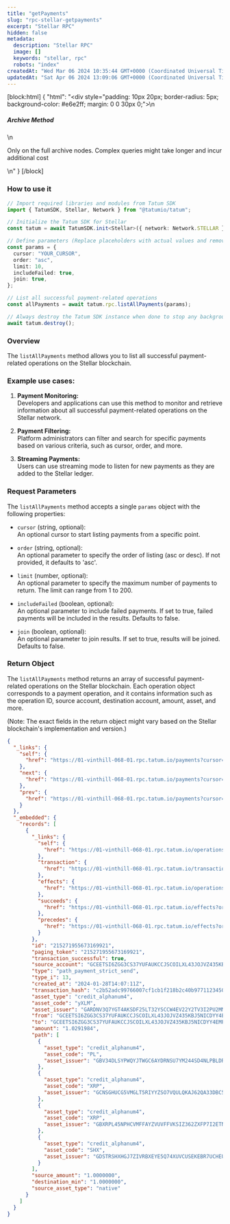 ```yaml
---
title: "getPayments"
slug: "rpc-stellar-getpayments"
excerpt: "Stellar RPC"
hidden: false
metadata: 
  description: "Stellar RPC"
  image: []
  keywords: "stellar, rpc"
  robots: "index"
createdAt: "Wed Mar 06 2024 10:35:44 GMT+0000 (Coordinated Universal Time)"
updatedAt: "Sat Apr 06 2024 13:09:06 GMT+0000 (Coordinated Universal Time)"
---
```

[block:html]
{
  "html": "<div style=\"padding: 10px 20px; border-radius: 5px; background-color: #e6e2ff; margin: 0 0 30px 0;\">\n  <h5>Archive Method</h5>\n  <p>Only on the full archive nodes. Complex queries might take longer and incur additional cost</p>\n</div>"
}
[/block]


### How to use it

```typescript
// Import required libraries and modules from Tatum SDK
import { TatumSDK, Stellar, Network } from "@tatumio/tatum";

// Initialize the Tatum SDK for Stellar
const tatum = await TatumSDK.init<Stellar>({ network: Network.STELLAR });

// Define parameters (Replace placeholders with actual values and remove redundant)
const params = {
  cursor: "YOUR_CURSOR",
  order: "asc",
  limit: 10,
  includeFailed: true,
  join: true,
};

// List all successful payment-related operations
const allPayments = await tatum.rpc.listAllPayments(params);

// Always destroy the Tatum SDK instance when done to stop any background processes
await tatum.destroy();
```

### Overview

The `listAllPayments` method allows you to list all successful payment-related operations on the Stellar blockchain.

### Example use cases:

1. **Payment Monitoring:**  
   Developers and applications can use this method to monitor and retrieve information about all successful payment-related operations on the Stellar network.

2. **Payment Filtering:**  
   Platform administrators can filter and search for specific payments based on various criteria, such as cursor, order, and more.

3. **Streaming Payments:**  
   Users can use streaming mode to listen for new payments as they are added to the Stellar ledger.

### Request Parameters

The `listAllPayments` method accepts a single `params` object with the following properties:

- `cursor` (string, optional):  
  An optional cursor to start listing payments from a specific point.

- `order` (string, optional):  
  An optional parameter to specify the order of listing (asc or desc). If not provided, it defaults to 'asc'.

- `limit` (number, optional):  
  An optional parameter to specify the maximum number of payments to return. The limit can range from 1 to 200.

- `includeFailed` (boolean, optional):  
  An optional parameter to include failed payments. If set to true, failed payments will be included in the results. Defaults to false.

- `join` (boolean, optional):  
  An optional parameter to join results. If set to true, results will be joined. Defaults to false.

### Return Object

The `listAllPayments` method returns an array of successful payment-related operations on the Stellar blockchain. Each operation object corresponds to a payment operation, and it contains information such as the operation ID, source account, destination account, amount, asset, and more.

(Note: The exact fields in the return object might vary based on the Stellar blockchain's implementation and version.)

```json
{
  "_links": {
    "self": {
      "href": "https://01-vinthill-068-01.rpc.tatum.io/payments?cursor=&limit=10&order=asc"
    },
    "next": {
      "href": "https://01-vinthill-068-01.rpc.tatum.io/payments?cursor=215271955673706503&limit=10&order=asc"
    },
    "prev": {
      "href": "https://01-vinthill-068-01.rpc.tatum.io/payments?cursor=215271955673169921&limit=10&order=desc"
    }
  },
  "_embedded": {
    "records": [
      {
        "_links": {
          "self": {
            "href": "https://01-vinthill-068-01.rpc.tatum.io/operations/215271955673169921"
          },
          "transaction": {
            "href": "https://01-vinthill-068-01.rpc.tatum.io/transactions/c2b52adc99766007cf1cb1f218b2c40b9771123450282e0d6e3c0be69159880d"
          },
          "effects": {
            "href": "https://01-vinthill-068-01.rpc.tatum.io/operations/215271955673169921/effects"
          },
          "succeeds": {
            "href": "https://01-vinthill-068-01.rpc.tatum.io/effects?order=desc&cursor=215271955673169921"
          },
          "precedes": {
            "href": "https://01-vinthill-068-01.rpc.tatum.io/effects?order=asc&cursor=215271955673169921"
          }
        },
        "id": "215271955673169921",
        "paging_token": "215271955673169921",
        "transaction_successful": true,
        "source_account": "GCEETSI6ZGG3CS37YUFAUKCCJSCOILXL43JOJVZ435KBJ5NICDYY4EMP",
        "type": "path_payment_strict_send",
        "type_i": 13,
        "created_at": "2024-01-28T14:07:11Z",
        "transaction_hash": "c2b52adc99766007cf1cb1f218b2c40b9771123450282e0d6e3c0be69159880d",
        "asset_type": "credit_alphanum4",
        "asset_code": "yXLM",
        "asset_issuer": "GARDNV3Q7YGT4AKSDF25LT32YSCCW4EV22Y2TV3I2PU2MMXJTEDL5T55",
        "from": "GCEETSI6ZGG3CS37YUFAUKCCJSCOILXL43JOJVZ435KBJ5NICDYY4EMP",
        "to": "GCEETSI6ZGG3CS37YUFAUKCCJSCOILXL43JOJVZ435KBJ5NICDYY4EMP",
        "amount": "1.0291984",
        "path": [
          {
            "asset_type": "credit_alphanum4",
            "asset_code": "PL",
            "asset_issuer": "GBV34DLSYPWQYJTWGC6AYDRNSU7YM244SD4NLPBLDR7D74PZMFEL5OMG"
          },
          {
            "asset_type": "credit_alphanum4",
            "asset_code": "XRP",
            "asset_issuer": "GCNSGHUCG5VMGLT5RIYYZSO7VQULQKAJ62QA33DBC5PPBSO57LFWVV6P"
          },
          {
            "asset_type": "credit_alphanum4",
            "asset_code": "XRP",
            "asset_issuer": "GBXRPL45NPHCVMFFAYZVUVFFVKSIZ362ZXFP7I2ETNQ3QKZMFLPRDTD5"
          },
          {
            "asset_type": "credit_alphanum4",
            "asset_code": "SHX",
            "asset_issuer": "GDSTRSHXHGJ7ZIVRBXEYE5Q74XUVCUSEKEBR7UCHEUUEK72N7I7KJ6JH"
          }
        ],
        "source_amount": "1.0000000",
        "destination_min": "1.0000000",
        "source_asset_type": "native"
      }
    ]
  }
}
```
